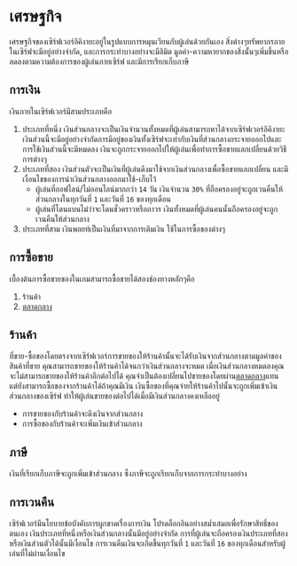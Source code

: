 # เศรษฐกิจ
เศรษฐกิจของเซิร์ฟเวอร์อิคิงายะอยู่ในรูปแบบการหมุนเวียนกับผู้เล่นด้วยกันเอง สิ่งต่างๆทรัพยากรภายในเซิร์ฟจะมีอยู่อย่างจำกัด, และการกระทำบางอย่างจะมีลิมิต
มูลค่า-ความหายากของสิ่งนั้นๆเพิ่มขึ้นหรือลดลงตามความต้องการของผู้เล่นภายเซิร์ฟ และมีการเรียกเก็บภาษี

## การเงิน
เงินภายในเซิร์ฟเวอร์มีสามประเภทคือ
1. ประเภทที่หนึ่ง เงินส่วนกลางจะเป็นเงินจำนวนทั้งหมดที่ผู้เล่นสามารถหาได้จากเซิร์ฟเวอร์อิคิงายะ เงินส่วนนี้จะมีอยู่อย่างจำกัดการมีอยู่ของเงินทั้งเซิร์ฟจะเท่ากับเงินที่ส่วนกลางกระจายออกไปและการใช้เงินส่วนนี้จะมีหมดลง เงินจะถูกกระจายออกไปให้ผู้เล่นเพื่อทำการซื้อขายแลกเปลี่ยนด้วยวิธีการต่างๆ
2. ประเภทที่สอง เงินส่วนตัวจะเป็นเงินที่ผู้เล่นดึงมาใช้จากเงินส่วนกลางเพื่อซื้อขายแลกเปลี่ยน และมีเงื่อนไขของการนำเงินส่วนกลางออกมาใช้-เก็บไว้
   - ผู้เล่นที่ออฟไลน์/ไม่ออนไลน์มากกว่า `14` วัน เงินจำนวน `30%` ที่ถือครองอยู่จะถูกเวนคืนให้ส่วนกลางในทุกวันที่ `1` และวันที่ `16` ของทุกเดือน
   - ผู้เล่นที่โดนแบนไม่ว่าจะโดนชั่วคราวหรือถาวร เงินทั้งหมดที่ผู้เล่นคนนั้นถือครองอยู่จะถูกเวนคืนให้ส่วนกลาง
3. ประเภทที่สาม เงินพอยท์เป็นเงินที่มาจากการเติมเงิน ใช้ในการซื้อของต่างๆ

## การซื้อขาย
เบื้องต้นการซื้อขายของในเกมสามารถซื้อขายได้สองช่องทางหลักๆคือ
1. ร้านค้า
2. [ตลาดกลาง](/wiki/auction-house)

## ร้านค้า 
ที่ขาย-ซื้อของโดยตรงจากเซิร์ฟเวอร์การขายของให้ร้านค้านั้นจะได้รับเงินจากส่วนกลางตามมูลค่าของสินค้าที่ขาย คุณสามารถขายของให้ร้านค้าได้จนกว่าเงินส่วนกลางจะหมด เมื่อเงินส่วนกลางหมดลงคุณจะไม่สามารถขายของให้ร้านค้าอีกต่อไปได้ คุณจำเป็นต้องเปลี่ยนไปขายของโดยผ่าน[ตลาดกลาง](/wiki/auction-house)แทน แต่ยังสามารถซื้อของจากร้านค้าได้ถ้าคุณมีเงิน เงินซื้อของที่คุณจ่ายให้ร้านค้าไปนั้นจะถูกเพิ่มเข้าเงินส่วนกลางของเซิร์ฟ ทำให้ผู้เล่นขายของต่อไปได้เมื่อมีเงินส่วนกลางคงเหลืออยู่
- การขายของกับร้านค้าจะดึงเงินจากส่วนกลาง
- การซื้อของกับร้านค้าจะเพิ่มเงินเข้าส่วนกลาง

## ภาษี
เงินที่เรียกเก็บภาษีจะถูกเพิ่มเข้าส่วนกลาง ซึ่งภาษีจะถูกเรียกเก็บจากการกระทำบางอย่าง

## การเวนคืน
เซิร์ฟเวอร์มีนโยบายข้อบังคับการผูกขาดเรื่องการเงิน โปรดล็อกอินอย่างสม่ำเสมอเพื่อรักษาสิทธิ์ของตนเอง
เงินประเภทที่หนึ่งหรือเงินส่วนกลางนั้นมีอยู่อย่างจำกัด การที่ผู้เล่นจะถือครองเงินประเภทที่สองหรือเงินส่วนตัวได้นั้นมีเงื่อนไข
การเวนคืนเงินจะเกิดขึ้นทุกวันที่ `1` และวันที่ `16` ของทุกเดือนสำหรับผู้เล่นที่ไม่ผ่านเงื่อนไข
